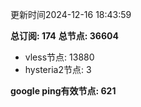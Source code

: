 更新时间2024-12-16 18:43:59

**总订阅: 174**
**总节点: 36604**
- vless节点: 13880
- hysteria2节点: 3

**google ping有效节点: 621**
